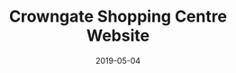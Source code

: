 ---
path: "/work/crowngate-shopping-centre-website"
date: "2019-05-04"
title: "Crowngate Shopping Centre Website"
projectSummary: Turning a landing page to fully responsive website to inform consumers of centre’s offering.
skillsInvolved: 
  - Research
  - Analysis
  - Design
  - Interactive Design
  - Prototyping
  - Wireframes
row1title: The Challenge
row1content: >
  With only a retailer logo landing page, we were tasked to promote individual retailers with a dedicated page and inject new brand style into the website. The centre comprises of two separate sections with very different retail offerings, which needed to be clearly communicated on the website, along with a strong focus on food and drink.
row2title: Research
row2content: >
  Google Analytics highlighted:


  * Most popular pages were store directory, opening times, eating, women’s fashion


  * Highest exited pages were parking, store directory, opening times, food


  * Average user spends 26 seconds on a page before leaving


  With the average session duration lasting 2 minutes and 17 seconds, 26 seconds is relatively short, presenting a problem needing to be solved.
row3title: Design
row3content: >
  Global and local navigation were identified within the site map, ensuring there was a dedicated area promoting the two shopping sections. The main objective of the website was to push users to three core offerings: retailers, F&B and the two shopping sections, therefore it was important that the user could access content from the nav and homepage.
row4title: Wireframes
row4content: >
  Medium fidelity prototypes were created and tested with the user. Once validated, these were annotated to inform and instruct the developer. Notes included functionality instructions, store placement filters and categories and click through page directions.
row5title: End Product
row5content: >
  After testing the initial homepage build, the top section was slightly amended to improve usability. The website brings the branding to life using clever scroll functionality and clearly communicates the centre’s offerings. Within each page there are links through to either the stores page or the F&B page, ensuring the user is directed to core offerings throughout their journey.

  Results: 


  * Average time spent on the website increased to 1.27 minutes
  
  
  * Flow through the site: homepage – stores – food and drink – find us



row1image: ../media/crowngate-homepage.jpg
row2image: ''
row3image: ''
row4image: ''
row5image: ''
row6image: ''
row7image: ''
row8image: ''
---